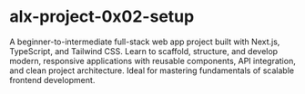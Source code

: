 # alx-project-0x02-setup
A beginner-to-intermediate full-stack web app project built with Next.js, TypeScript, and Tailwind CSS. Learn to scaffold, structure, and develop modern, responsive applications with reusable components, API integration, and clean project architecture. Ideal for mastering fundamentals of scalable frontend development.
